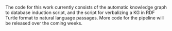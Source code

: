 The code for this work currently consists of the automatic knowledge graph to database induction script, and the script for verbalizing a KG in RDF Turtle format to natural language passages. More code for the pipeline will be released over the coming weeks.
